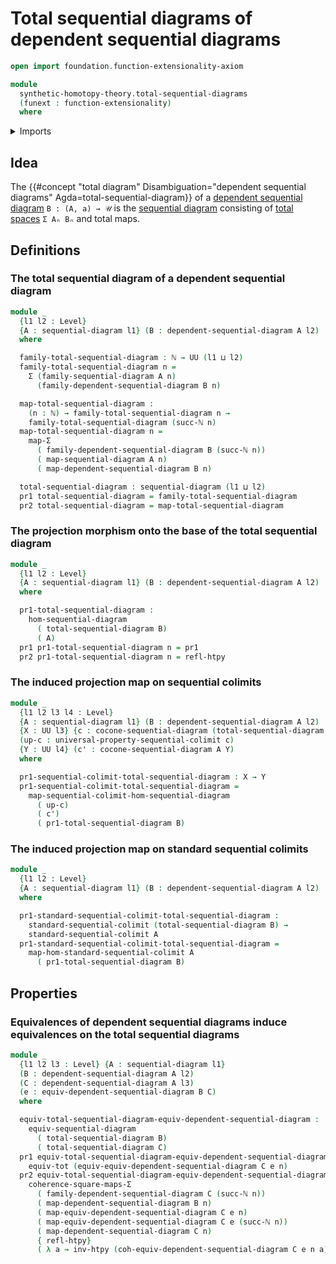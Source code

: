 # Total sequential diagrams of dependent sequential diagrams

```agda
open import foundation.function-extensionality-axiom

module
  synthetic-homotopy-theory.total-sequential-diagrams
  (funext : function-extensionality)
  where
```

<details><summary>Imports</summary>

```agda
open import elementary-number-theory.natural-numbers

open import foundation.dependent-pair-types
open import foundation.functoriality-dependent-pair-types funext
open import foundation.homotopies funext
open import foundation.universe-levels

open import synthetic-homotopy-theory.cocones-under-sequential-diagrams funext
open import synthetic-homotopy-theory.dependent-sequential-diagrams funext
open import synthetic-homotopy-theory.equivalences-dependent-sequential-diagrams funext
open import synthetic-homotopy-theory.equivalences-sequential-diagrams funext
open import synthetic-homotopy-theory.functoriality-sequential-colimits funext
open import synthetic-homotopy-theory.morphisms-sequential-diagrams funext
open import synthetic-homotopy-theory.sequential-colimits funext
open import synthetic-homotopy-theory.sequential-diagrams funext
open import synthetic-homotopy-theory.universal-property-sequential-colimits funext
```

</details>

## Idea

The
{{#concept "total diagram" Disambiguation="dependent sequential diagrams" Agda=total-sequential-diagram}}
of a
[dependent sequential diagram](synthetic-homotopy-theory.dependent-sequential-diagrams.md)
`B : (A, a) → 𝒰` is the
[sequential diagram](synthetic-homotopy-theory.sequential-diagrams.md)
consisting of [total spaces](foundation.dependent-pair-types.md) `Σ Aₙ Bₙ` and
total maps.

## Definitions

### The total sequential diagram of a dependent sequential diagram

```agda
module _
  {l1 l2 : Level}
  {A : sequential-diagram l1} (B : dependent-sequential-diagram A l2)
  where

  family-total-sequential-diagram : ℕ → UU (l1 ⊔ l2)
  family-total-sequential-diagram n =
    Σ (family-sequential-diagram A n)
      (family-dependent-sequential-diagram B n)

  map-total-sequential-diagram :
    (n : ℕ) → family-total-sequential-diagram n →
    family-total-sequential-diagram (succ-ℕ n)
  map-total-sequential-diagram n =
    map-Σ
      ( family-dependent-sequential-diagram B (succ-ℕ n))
      ( map-sequential-diagram A n)
      ( map-dependent-sequential-diagram B n)

  total-sequential-diagram : sequential-diagram (l1 ⊔ l2)
  pr1 total-sequential-diagram = family-total-sequential-diagram
  pr2 total-sequential-diagram = map-total-sequential-diagram
```

### The projection morphism onto the base of the total sequential diagram

```agda
module _
  {l1 l2 : Level}
  {A : sequential-diagram l1} (B : dependent-sequential-diagram A l2)
  where

  pr1-total-sequential-diagram :
    hom-sequential-diagram
      ( total-sequential-diagram B)
      ( A)
  pr1 pr1-total-sequential-diagram n = pr1
  pr2 pr1-total-sequential-diagram n = refl-htpy
```

### The induced projection map on sequential colimits

```agda
module _
  {l1 l2 l3 l4 : Level}
  {A : sequential-diagram l1} (B : dependent-sequential-diagram A l2)
  {X : UU l3} {c : cocone-sequential-diagram (total-sequential-diagram B) X}
  (up-c : universal-property-sequential-colimit c)
  {Y : UU l4} (c' : cocone-sequential-diagram A Y)
  where

  pr1-sequential-colimit-total-sequential-diagram : X → Y
  pr1-sequential-colimit-total-sequential-diagram =
    map-sequential-colimit-hom-sequential-diagram
      ( up-c)
      ( c')
      ( pr1-total-sequential-diagram B)
```

### The induced projection map on standard sequential colimits

```agda
module _
  {l1 l2 : Level}
  {A : sequential-diagram l1} (B : dependent-sequential-diagram A l2)
  where

  pr1-standard-sequential-colimit-total-sequential-diagram :
    standard-sequential-colimit (total-sequential-diagram B) →
    standard-sequential-colimit A
  pr1-standard-sequential-colimit-total-sequential-diagram =
    map-hom-standard-sequential-colimit A
      ( pr1-total-sequential-diagram B)
```

## Properties

### Equivalences of dependent sequential diagrams induce equivalences on the total sequential diagrams

```agda
module _
  {l1 l2 l3 : Level} {A : sequential-diagram l1}
  (B : dependent-sequential-diagram A l2)
  (C : dependent-sequential-diagram A l3)
  (e : equiv-dependent-sequential-diagram B C)
  where

  equiv-total-sequential-diagram-equiv-dependent-sequential-diagram :
    equiv-sequential-diagram
      ( total-sequential-diagram B)
      ( total-sequential-diagram C)
  pr1 equiv-total-sequential-diagram-equiv-dependent-sequential-diagram n =
    equiv-tot (equiv-equiv-dependent-sequential-diagram C e n)
  pr2 equiv-total-sequential-diagram-equiv-dependent-sequential-diagram n =
    coherence-square-maps-Σ
      ( family-dependent-sequential-diagram C (succ-ℕ n))
      ( map-dependent-sequential-diagram B n)
      ( map-equiv-dependent-sequential-diagram C e n)
      ( map-equiv-dependent-sequential-diagram C e (succ-ℕ n))
      ( map-dependent-sequential-diagram C n)
      { refl-htpy}
      ( λ a → inv-htpy (coh-equiv-dependent-sequential-diagram C e n a))
```
